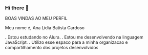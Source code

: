 ### Hi there 👋

BOAS VINDAS AO MEU PERFIL

Meu nome é, Ana Lidia Batista Cardoso

. Estou estudando no Alura.
. Estou me desenvolvendo na linguagem JavaScript.
. Utilizo esse espaco para a minha organizacao e compartilhamento dos projetos desenvolvidos
